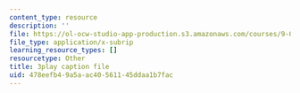```yaml
---
content_type: resource
description: ''
file: https://ol-ocw-studio-app-production.s3.amazonaws.com/courses/9-00sc-introduction-to-psychology-fall-2011/478eefb49a5aac40561145ddaa1b7fac_SjjGiqf96rI.srt
file_type: application/x-subrip
learning_resource_types: []
resourcetype: Other
title: 3play caption file
uid: 478eefb4-9a5a-ac40-5611-45ddaa1b7fac
---
```

